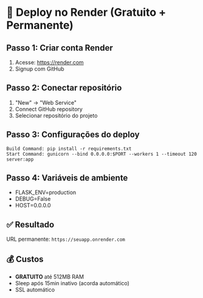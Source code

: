 # 🚀 Deploy no Render (Gratuito + Permanente)

## Passo 1: Criar conta Render
1. Acesse: https://render.com
2. Signup com GitHub

## Passo 2: Conectar repositório
1. "New" → "Web Service"
2. Connect GitHub repository
3. Selecionar repositório do projeto

## Passo 3: Configurações do deploy
```
Build Command: pip install -r requirements.txt
Start Command: gunicorn --bind 0.0.0.0:$PORT --workers 1 --timeout 120 server:app
```

## Passo 4: Variáveis de ambiente
- FLASK_ENV=production
- DEBUG=False
- HOST=0.0.0.0

## ✅ Resultado
URL permanente: `https://seuapp.onrender.com`

## 💰 Custos
- **GRATUITO** até 512MB RAM
- Sleep após 15min inativo (acorda automático)
- SSL automático